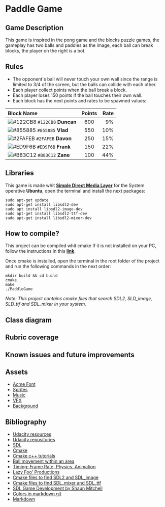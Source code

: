 # Paddle Game

## Game Description
This game is inspired in the pong game and the blocks puzzle games, the gameplay has two balls and paddles as the image, each ball can break blocks, the player on the right is a bot.


## Rules
- The opponent's ball will never touch your own wall since the range is limited to 3/4 of the screen, but the balls can collide with each other.
- Each player collect points when the ball break a block.
- Each player loses 150 points if the ball touches their own wall.
- Each block has the next points and rates to be spawned values:

| Block Name      | Points | Rate     |
| :---        |    :----:   |          ---: |
| ![#122CB8](https://placehold.co/15x15/122CB8/122CB8.png) `#122CB8` **Duncan**      | 600       | 9%   |
| ![#855885](https://placehold.co/15x15/855885/855885.png) `#855885` **Vlad**      | 550       | 10%   |
| ![#2FAFEB](https://placehold.co/15x15/2FAFEB/2FAFEB.png) `#2FAFEB` **Davon**      | 250       | 15%   |
| ![#ED9F6B](https://placehold.co/15x15/ED9F6B/ED9F6B.png) `#ED9F6B` **Frank**      | 150       | 22%   |
| ![#B83C12](https://placehold.co/15x15/B83C12/B83C12.png) `#B83C12` **Zane**      | 100       | 44%   |


## Libraries
This game is made whit **[Simple Direct Media Layer](https://wiki.libsdl.org/SDL2/FrontPage)** for the System operative **Ubuntu**, open the terminal and install the next packages:

```
sudo apt-get update
sudo apt-get install libsdl2-dev
sudo apt install libsdl2-image-dev
sudo apt-get install libsdl2-ttf-dev
sudo apt-get install libsdl2-mixer-dev
```

## How to compile?

This project can be compiled whit cmake If it is not installed on your PC, follow the instructions in this **[link](https://vitux.com/how-to-install-cmake-on-ubuntu/)**.

Once cmake is installed, open the terminal in the root folder of the project and run the following commands in the next order:

```
mkdir build && cd build
cmake..
make
./PaddleGame
```

*Note: This project contains cmake files that search SDL2, SLD_image, SLD_ttf and SDL_mixer in your system.*

## Class diagram

## Rubric coverage



## Known issues and future improvements

## Assets

- [Acme Font](https://fonts.google.com/specimen/Acme?query=Acme)
- [Sprites](https://norma-2d.itch.io/celestial-objects-pixel-art-pack)
- [Music](https://tallbeard.itch.io/music-loop-bundle)
- [VFX](https://ellr.itch.io/universal-ui-soundpack)
- [Background](https://bacteri.itch.io/background-space)

## Bibliography

- [Udacity resources](https://www.udacity.com/course/c-plus-plus-nanodegree--nd213)
- [Udacity repositories](https://github.com/orgs/udacity/repositories)
- [SDL](https://wiki.libsdl.org/SDL2/FrontPage)
- [Cmake](https://vitux.com/how-to-install-cmake-on-ubuntu/)
- [Cmake c++ tutorials](https://cmake.org/cmake/help/latest/guide/tutorial/Adding%20Generator%20Expressions.html#exercise-1-setting-the-c-standard-with-interface-libraries)
- [Ball movement within an area](https://codereview.stackexchange.com/questions/277369/ball-movement-within-an-area)
- [Timing: Frame Rate, Physics, Animation](https://thenumb.at/cpp-course/sdl2/08/08.html)
- [Lazy Foo' Productions](https://lazyfoo.net/tutorials/SDL/index.php#Sound%20Effects%20and%20Music)
- [Cmake files to find SDL2 and SDL_image](https://github.com/trenki2/SDL2Test)
- [Cmake files to find SDL_mixer and SDL_ttf](https://github.com/aminosbh/sdl2-ttf-sample/tree/master/cmake/sdl2)
- [SDL Game Development by Shaun Mitchell](https://www.packtpub.com/product/sdl-game-development/9781849696821?_ga=2.185403753.1362938751.1671468971-1042951398.1670260284)
- [Colors in markdown git](https://stackoverflow.com/questions/11509830/how-to-add-color-to-githubs-readme-md-file)
- [Markdown](https://www.markdownguide.org/basic-syntax/#code-blocks)